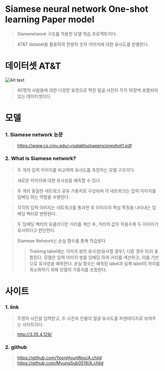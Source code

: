 # Siamese neural network One-shot learning Paper model
> Siamenetwork 구조를 적용한 모델 학습 프로젝트이다.

> AT&T dataset을 활용하여 한쌍의 숫자 이미지에 대한 유사도를 판별한다.


# 데이터셋 AT&T
![Alt text](https://4.bp.blogspot.com/-_289WYEeNks/WMC3wZ7SjHI/AAAAAAAAAz0/be3-bvMYwKYBVq8DzPh_ZLwJ4qMzTBhowCLcB/s1600/ATT.png)

> 40명의 사람들에 대한 다양한 표정으로 찍힌 얼굴 사진이 각각 10장씩 포함되어 있는 데이터셋이다.


# 모델
### 1. Siamese network 논문
> https://www.cs.cmu.edu/~rsalakhu/papers/oneshot1.pdf


### 2. What is Siamese network?
> 두 개의 입력 이미지를 비교하여 유사도를 측정하는 모델 구조이다.

> 새로운 이미지에 대한 유사성을 예측할 수 있다.

> 두 개의 동일한 네트워크 공유 가중치로 구성되며 각 네트워크는 입력 이미지를 임베딩 하는 역할을 수행한다.

> 각각의 입력 이미지는 네트워크를 통과한 후 이미지의 핵심 특징을 나타내는 임베딩 벡터로 변환된다.

> 두 임베딩 벡터의 유클리디란 거리를 계산 후, 거리의 값이 작을수록 두 이미지가 유사하다고 판단한다.

> Siamese Network는 손실 함수를 통해 학습된다.
>> Training label에는 이미지 쌍의 유사성(유사할 경우1, 다른 경우 0)이 포함된다. 모델은 입력 이미지 쌍을 임베딩 하여 거리를 계산하고, 이를 기반으로 유사성을 예측한다. 손실 함수는 예측된 label과 실제 label의 차이를 최소화하기 위해 모델의 가중치를 조정한다.


# 사이트
### 1. link
> 두명의 사진을 입력받고, 두 사진속 인물의 얼굴 유사도를 퍼센테이지로 보여주는 사이트이다.

> http://3.35.4.129/

### 2. github
> https://github.com/YoonHyunWoo/A.child
> https://github.com/MyungSub0519/A.child


